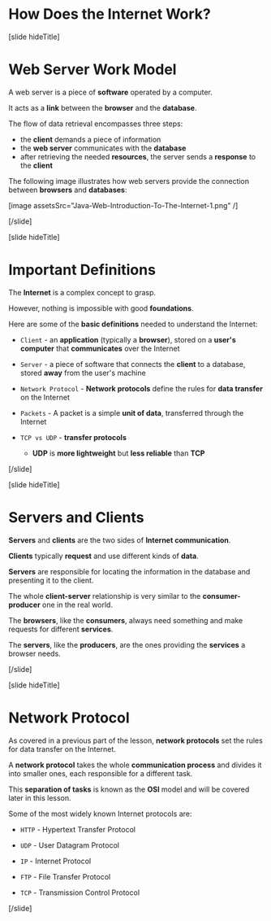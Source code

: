 # How Does the Internet Work?

[slide hideTitle]

# Web Server Work Model

A web server is a piece of **software** operated by a computer.

It acts as a **link** between the **browser** and the **database**.

The flow of data retrieval encompasses three steps:

- the **client** demands a piece of information 
- the **web server** communicates with the **database**
- after retrieving the needed **resources**, the server sends a **response** to the **client**

The following image illustrates how web servers provide the connection between **browsers** and **databases**:

[image assetsSrc="Java-Web-Introduction-To-The-Internet-1.png" /]

[/slide]

[slide hideTitle]

# Important Definitions

The **Internet** is a complex concept to grasp.

However, nothing is impossible with good **foundations**.

Here are some of the **basic definitions** needed to understand the Internet:

- `Client` - an **application** (typically a **browser**), stored on a **user's computer** that **communicates** over the Internet

- `Server` - a piece of software that connects the **client** to a database, stored **away** from the user's machine

- `Network Protocol` - **Network protocols** define the rules for **data transfer** on the Internet

- `Packets` - A packet is a simple **unit of data**, transferred through the Internet

- `TCP vs UDP` - **transfer protocols**
    * **UDP** is **more lightweight** but **less reliable** than **TCP**

[/slide]

[slide hideTitle]

# Servers and Clients

**Servers** and **clients** are the two sides of **Internet communication**.

**Clients** typically **request** and use different kinds of **data**.

**Servers** are responsible for locating the information in the database and presenting it to the client.

The whole **client-server** relationship is very similar to the **consumer-producer** one in the real world.

The **browsers**, like the **consumers**, always need something and make requests for different **services**.

The **servers**, like the **producers**, are the ones providing the **services** a browser needs.

[/slide]

[slide hideTitle]

# Network Protocol

As covered in a previous part of the lesson, **network protocols** set the rules for data transfer on the Internet.

A **network protocol** takes the whole **communication process** and divides it into smaller ones, each responsible for a different task.

This **separation of tasks** is known as the **OSI** model and will be covered later in this lesson.

Some of the most widely known Internet protocols are:

- `HTTP` - Hypertext Transfer Protocol

- `UDP` - User Datagram Protocol

- `IP` - Internet Protocol

- `FTP` - File Transfer Protocol

- `TCP` - Transmission Control Protocol

[/slide]